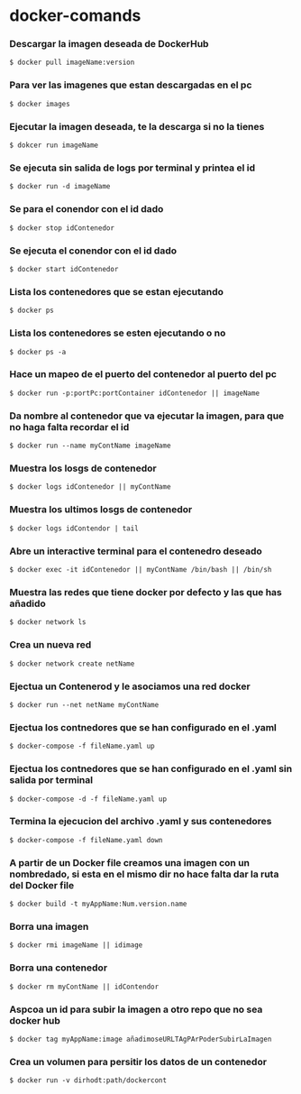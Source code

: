 # docker-comands

### Descargar la imagen deseada de DockerHub
````
$ docker pull imageName:version
````

### Para ver las imagenes que estan descargadas en el pc
````
$ docker images
````

### Ejecutar la imagen deseada, te la descarga si no la tienes
````
$ dokcer run imageName
````

### Se ejecuta sin salida de logs por terminal y printea el id
````
$ docker run -d imageName
````

### Se para el conendor con el id dado
````
$ docker stop idContenedor 
````

### Se ejecuta el conendor con el id dado
````
$ docker start idContenedor
````

### Lista los contenedores que se estan ejecutando
````
$ docker ps
````

### Lista los contenedores se esten ejecutando o no
````
$ docker ps -a
````

### Hace un mapeo de el puerto del contenedor al puerto del pc
````
$ docker run -p:portPc:portContainer idContenedor || imageName 
````

### Da nombre al contenedor que va ejecutar la imagen, para que no haga falta recordar el id
````
$ docker run --name myContName imageName
````

### Muestra los losgs de contenedor
````
$ docker logs idContenedor || myContName
````

### Muestra los ultimos losgs de contenedor
````
$ docker logs idContendor | tail
````

### Abre un interactive terminal para el contenedro deseado
````
$ docker exec -it idContenedor || myContName /bin/bash || /bin/sh
````

### Muestra las redes que tiene docker por defecto y las que has añadido
````
$ docker network ls
````

### Crea un nueva red
````
$ docker network create netName
````

### Ejectua un Contenerod y le asociamos una red docker
````
$ docker run --net netName myContName
````

### Ejectua los contnedores que se han configurado en el .yaml
````
$ docker-compose -f fileName.yaml up
````

### Ejectua los contnedores que se han configurado en el .yaml sin salida por terminal
````
$ docker-compose -d -f fileName.yaml up
````

### Termina la ejecucion del archivo .yaml y sus contenedores
````
$ docker-compose -f fileName.yaml down
````

### A partir de un Docker file creamos una imagen con un nombredado, si esta en el mismo dir no hace falta dar la ruta del Docker file
````
$ docker build -t myAppName:Num.version.name
````

### Borra una imagen
````
$ docker rmi imageName || idimage
````

### Borra una contenedor
````
$ docker rm myContName || idContendor
````

### Aspcoa un id para subir la imagen a otro repo que no sea docker hub
````
$ docker tag myAppName:image añadimoseURLTAgPArPoderSubirLaImagen
````

### Crea un volumen para persitir los datos de un contenedor
````
$ docker run -v dirhodt:path/dockercont
````